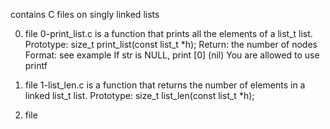 contains C  files on singly linked lists

0. file 0-print_list.c is a function that prints all the elements of a list_t list.
Prototype: size_t print_list(const list_t *h);
Return: the number of nodes
Format: see example
If str is NULL, print [0] (nil)
You are allowed to use printf

1. file 1-list_len.c is  a function that returns the number of elements in a linked list_t list.
Prototype: size_t list_len(const list_t *h); 

2. file 
